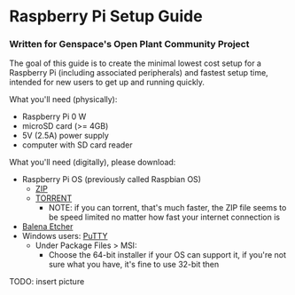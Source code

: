 # Raspberry Pi Setup Guide
### Written for Genspace's Open Plant Community Project

The goal of this guide is to create the minimal lowest cost setup for a Raspberry Pi (including associated peripherals) and fastest setup time, intended for new users to get up and running quickly.  

What you'll need (physically):
- Raspberry Pi 0 W
- microSD card (>= 4GB)
- 5V (2.5A) power supply
- computer with SD card reader

What you'll need (digitally), please download:
- Raspberry Pi OS (previously called Raspbian OS)
  - [ZIP](https://downloads.raspberrypi.org/raspios_full_armhf_latest)
  - [TORRENT](https://downloads.raspberrypi.org/raspios_full_armhf_latest.torrent)
    - NOTE: if you can torrent, that's much faster, the ZIP file seems to be speed limited no matter how fast your internet connection is
- [Balena Etcher](https://www.balena.io/etcher/)
- Windows users: [PuTTY](https://www.chiark.greenend.org.uk/~sgtatham/putty/latest.html)
  - Under Package Files > MSI: 
      - Choose the 64-bit installer if your OS can support it, if you're not sure what you have, it's fine to use 32-bit then

TODO: insert picture
